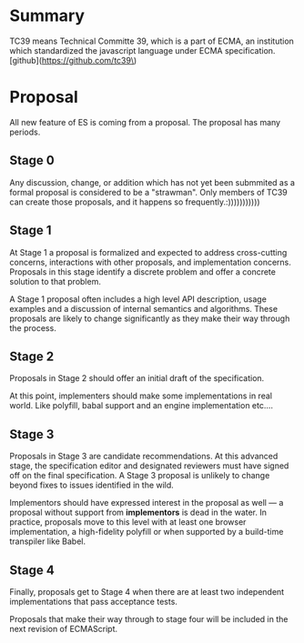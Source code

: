 # Summary

TC39 means Technical Committe 39, which is a part of ECMA, an institution which standardized the javascript language under ECMA specification. [github](https://github.com/tc39\)

# Proposal

All new feature of ES is coming from a proposal. The proposal has many periods.

## Stage 0

Any discussion, change, or addition which has not yet been submmited as a formal proposal is considered to be a "strawman". Only members of TC39 can create those proposals, and it happens so frequently.:)))))))))))

## Stage 1

At Stage 1 a proposal is formalized and expected to address cross-cutting concerns, interactions with other proposals, and implementation concerns. Proposals in this stage identify a discrete problem and offer a concrete solution to that problem.

A Stage 1 proposal often includes a high level API description, usage examples and a discussion of internal semantics and algorithms. These proposals are likely to change significantly as they make their way through the process.

## Stage 2

Proposals in Stage 2 should offer an initial draft of the specification.

At this point, implementers should make some implementations in real world. Like polyfill, babal support and an engine implementation etc....

## Stage 3

Proposals in Stage 3 are candidate recommendations. At this advanced stage, the specification editor and designated reviewers must have signed off on the final specification. A Stage 3 proposal is unlikely to change beyond fixes to issues identified in the wild.

Implementors should have expressed interest in the proposal as well — a proposal without support from **implementors** is dead in the water. In practice, proposals move to this level with at least one browser implementation, a high-fidelity polyfill or when supported by a build-time transpiler like Babel.

## Stage 4

Finally, proposals get to Stage 4 when there are at least two independent implementations that pass acceptance tests.

Proposals that make their way through to stage four will be included in the next revision of ECMAScript.